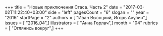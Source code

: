 +++
title = "Новые приключения Стаса. Часть 2"
date = "2017-03-02T11:22:40+03:00"
side = "left"
pagesCount = "6"
slogan = ""
year = "2016"
startPage = "2"
authors = [ "Иван Высоцкий, Игорь Акулич",]
issues = [ "2016_04",]
illustrators = [ "Анна Горлач",]
month = "04"
rubrics = [ "Оглянись вокруг",]
+++
